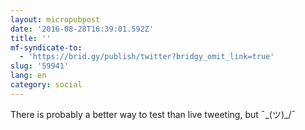```yaml
---
layout: micropubpost
date: '2016-08-28T16:39:01.592Z'
title: ''
mf-syndicate-to:
  - 'https://brid.gy/publish/twitter?bridgy_omit_link=true'
slug: '59941'
lang: en
category: social
---
```

There is probably a better way to test than live tweeting, but ¯\_(ツ)_/¯
